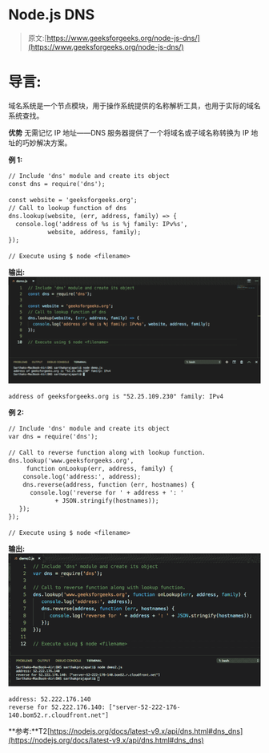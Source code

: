 # Node.js DNS

> 原文:[https://www.geeksforgeeks.org/node-js-dns/](https://www.geeksforgeeks.org/node-js-dns/)

# 导言:

域名系统是一个节点模块，用于操作系统提供的名称解析工具，也用于实际的域名系统查找。

**优势**
无需记忆 IP 地址——DNS 服务器提供了一个将域名或子域名称转换为 IP 地址的巧妙解决方案。

**例 1:**

```
// Include 'dns' module and create its object
const dns = require('dns');

const website = 'geeksforgeeks.org';
// Call to lookup function of dns
dns.lookup(website, (err, address, family) => {
  console.log('address of %s is %j family: IPv%s', 
           website, address, family);
});

// Execute using $ node <filename>
```

**输出:**
![](img/e21e5e95a256f077790e253f3fa1343c.png)

```
address of geeksforgeeks.org is "52.25.109.230" family: IPv4

```

**例 2:**

```
// Include 'dns' module and create its object
var dns = require('dns');

// Call to reverse function along with lookup function.
dns.lookup('www.geeksforgeeks.org', 
     function onLookup(err, address, family) {
    console.log('address:', address);
    dns.reverse(address, function (err, hostnames) {
      console.log('reverse for ' + address + ': ' 
             + JSON.stringify(hostnames));
   });  
});

// Execute using $ node <filename>
```

**输出:**
![](img/676e973a40ecf9a0636e8a3bb30b4c27.png)

```
address: 52.222.176.140
reverse for 52.222.176.140: ["server-52-222-176-140.bom52.r.cloudfront.net"]

```

**参考:**T2[https://nodejs.org/docs/latest-v9.x/api/dns.html#dns_dns](https://nodejs.org/docs/latest-v9.x/api/dns.html#dns_dns)